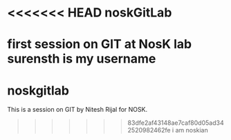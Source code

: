 <<<<<<< HEAD
noskGitLab
==========

first session on GIT at NosK lab
surensth is my username
=======
noskgitlab
==========

This is a session on GIT by Nitesh Rijal for NOSK.
>>>>>>> 83dfe2af43148ae7caf80d05ad342520982462fe
i am noskian
